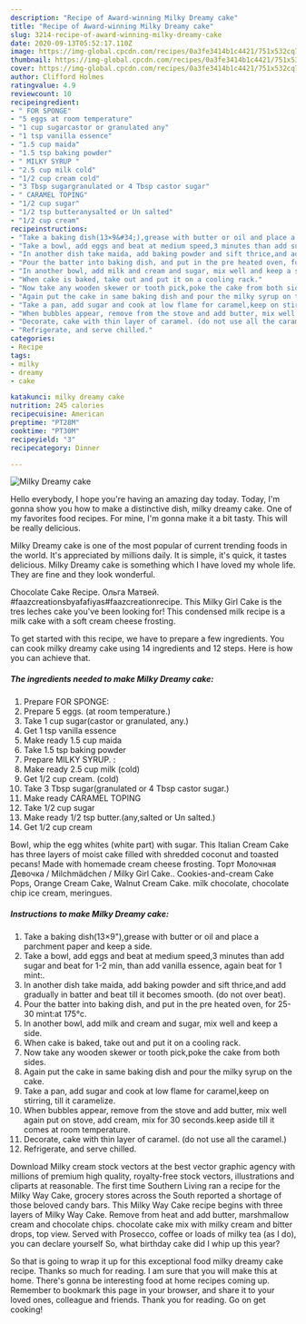 ```yaml
---
description: "Recipe of Award-winning Milky Dreamy cake"
title: "Recipe of Award-winning Milky Dreamy cake"
slug: 3214-recipe-of-award-winning-milky-dreamy-cake
date: 2020-09-13T05:52:17.110Z
image: https://img-global.cpcdn.com/recipes/0a3fe3414b1c4421/751x532cq70/milky-dreamy-cake-recipe-main-photo.jpg
thumbnail: https://img-global.cpcdn.com/recipes/0a3fe3414b1c4421/751x532cq70/milky-dreamy-cake-recipe-main-photo.jpg
cover: https://img-global.cpcdn.com/recipes/0a3fe3414b1c4421/751x532cq70/milky-dreamy-cake-recipe-main-photo.jpg
author: Clifford Holmes
ratingvalue: 4.9
reviewcount: 10
recipeingredient:
- " FOR SPONGE"
- "5 eggs at room temperature"
- "1 cup sugarcastor or granulated any"
- "1 tsp vanilla essence"
- "1.5 cup maida"
- "1.5 tsp baking powder"
- " MILKY SYRUP "
- "2.5 cup milk cold"
- "1/2 cup cream cold"
- "3 Tbsp sugargranulated or 4 Tbsp castor sugar"
- " CARAMEL TOPING"
- "1/2 cup sugar"
- "1/2 tsp butteranysalted or Un salted"
- "1/2 cup cream"
recipeinstructions:
- "Take a baking dish(13×9&#34;),grease with butter or oil and place a parchment paper and keep a side."
- "Take a bowl, add eggs and beat at medium speed,3 minutes than add sugar and beat for 1-2 min, than add vanilla essence, again beat for 1 mint:."
- "In another dish take maida, add baking powder and sift thrice,and add gradually in batter and beat till it becomes smooth. (do not over beat)."
- "Pour the batter into baking dish, and put in the pre heated oven, for 25-30 mint:at 175°c."
- "In another bowl, add milk and cream and sugar, mix well and keep a side."
- "When cake is baked, take out and put it on a cooling rack."
- "Now take any wooden skewer or tooth pick,poke the cake from both sides."
- "Again put the cake in same baking dish and pour the milky syrup on the cake."
- "Take a pan, add sugar and cook at low flame for caramel,keep on stirring, till it caramelize."
- "When bubbles appear, remove from the stove and add butter, mix well again put on stove, add cream, mix for 30 seconds.keep aside till it comes at room temperature."
- "Decorate, cake with thin layer of caramel. (do not use all the caramel.)"
- "Refrigerate, and serve chilled."
categories:
- Recipe
tags:
- milky
- dreamy
- cake

katakunci: milky dreamy cake 
nutrition: 245 calories
recipecuisine: American
preptime: "PT28M"
cooktime: "PT30M"
recipeyield: "3"
recipecategory: Dinner

---
```



![Milky Dreamy cake](https://img-global.cpcdn.com/recipes/0a3fe3414b1c4421/751x532cq70/milky-dreamy-cake-recipe-main-photo.jpg)

Hello everybody, I hope you're having an amazing day today. Today, I'm gonna show you how to make a distinctive dish, milky dreamy cake. One of my favorites food recipes. For mine, I'm gonna make it a bit tasty. This will be really delicious.

Milky Dreamy cake is one of the most popular of current trending foods in the world. It's appreciated by millions daily. It is simple, it's quick, it tastes delicious. Milky Dreamy cake is something which I have loved my whole life. They are fine and they look wonderful.

Chocolate Cake Recipe. Ольга Матвей. #faazcreationsbyafafiyas#faazcreationrecipe. This Milky Girl Cake is the tres leches cake you&#39;ve been looking for! This condensed milk recipe is a milk cake with a soft cream cheese frosting.


To get started with this recipe, we have to prepare a few ingredients. You can cook milky dreamy cake using 14 ingredients and 12 steps. Here is how you can achieve that.

<!--inarticleads1-->

##### The ingredients needed to make Milky Dreamy cake:

1. Prepare  FOR SPONGE:
1. Prepare 5 eggs. (at room temperature.)
1. Take 1 cup sugar(castor or granulated, any.)
1. Get 1 tsp vanilla essence
1. Make ready 1.5 cup maida
1. Take 1.5 tsp baking powder
1. Prepare  MILKY SYRUP. :
1. Make ready 2.5 cup milk (cold)
1. Get 1/2 cup cream. (cold)
1. Take 3 Tbsp sugar(granulated or 4 Tbsp castor sugar.)
1. Make ready  CARAMEL TOPING
1. Take 1/2 cup sugar
1. Make ready 1/2 tsp butter.(any,salted or Un salted.)
1. Get 1/2 cup cream


Bowl, whip the egg whites (white part) with sugar. This Italian Cream Cake has three layers of moist cake filled with shredded coconut and toasted pecans! Made with homemade cream cheese frosting. Торт Молочная Девочка / Milchmädchen / Milky Girl Cake.. Cookies-and-cream Cake Pops, Orange Cream Cake, Walnut Cream Cake. milk chocolate, chocolate chip ice cream, meringues. 

<!--inarticleads2-->

##### Instructions to make Milky Dreamy cake:

1. Take a baking dish(13×9&#34;),grease with butter or oil and place a parchment paper and keep a side.
1. Take a bowl, add eggs and beat at medium speed,3 minutes than add sugar and beat for 1-2 min, than add vanilla essence, again beat for 1 mint:.
1. In another dish take maida, add baking powder and sift thrice,and add gradually in batter and beat till it becomes smooth. (do not over beat).
1. Pour the batter into baking dish, and put in the pre heated oven, for 25-30 mint:at 175°c.
1. In another bowl, add milk and cream and sugar, mix well and keep a side.
1. When cake is baked, take out and put it on a cooling rack.
1. Now take any wooden skewer or tooth pick,poke the cake from both sides.
1. Again put the cake in same baking dish and pour the milky syrup on the cake.
1. Take a pan, add sugar and cook at low flame for caramel,keep on stirring, till it caramelize.
1. When bubbles appear, remove from the stove and add butter, mix well again put on stove, add cream, mix for 30 seconds.keep aside till it comes at room temperature.
1. Decorate, cake with thin layer of caramel. (do not use all the caramel.)
1. Refrigerate, and serve chilled.


Download Milky cream stock vectors at the best vector graphic agency with millions of premium high quality, royalty-free stock vectors, illustrations and cliparts at reasonable. The first time Southern Living ran a recipe for the Milky Way Cake, grocery stores across the South reported a shortage of those beloved candy bars. This Milky Way Cake recipe begins with three layers of Milky Way Cake. Remove from heat and add butter, marshmallow cream and chocolate chips. chocolate cake mix with milky cream and bitter drops, top view. Served with Prosecco, coffee or loads of milky tea (as I do), you can declare yourself So, what birthday cake did I whip up this year? 

So that is going to wrap it up for this exceptional food milky dreamy cake recipe. Thanks so much for reading. I am sure that you will make this at home. There's gonna be interesting food at home recipes coming up. Remember to bookmark this page in your browser, and share it to your loved ones, colleague and friends. Thank you for reading. Go on get cooking!
